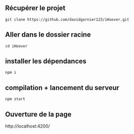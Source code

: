 ## Récupérer le projet
```
git clone https://github.com/davidgarnier123/iHoover.git
```
## Aller dans le dossier racine
```
cd iHoover
```
## installer les dépendances
```
npm i
```
## compilation + lancement du serveur
```
npm start
```
## Ouverture de la page

http://localhost:4200/
